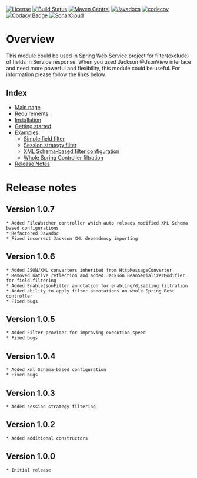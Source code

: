 [![License](https://img.shields.io/badge/License-Apache%202.0-blue.svg)](https://opensource.org/licenses/Apache-2.0)
[![Build Status](https://travis-ci.org/rkonovalov/jsonignore.svg?branch=master)](https://travis-ci.org/rkonovalov/jsonignore)
[![Maven Central](https://maven-badges.herokuapp.com/maven-central/com.github.rkonovalov/json-ignore/badge.svg?style=blue)](https://search.maven.org/search?q=a:json-ignore)
[![Javadocs](https://www.javadoc.io/badge/com.github.rkonovalov/json-ignore.svg)](https://www.javadoc.io/doc/com.github.rkonovalov/json-ignore)
[![codecov](https://codecov.io/gh/rkonovalov/jsonignore/branch/master/graph/badge.svg)](https://codecov.io/gh/rkonovalov/jsonignore)
[![Codacy Badge](https://api.codacy.com/project/badge/Grade/a0133be1929145eabe7d50217587b896)](https://www.codacy.com/app/rkonovalov/jsonignore?utm_source=github.com&amp;utm_medium=referral&amp;utm_content=rkonovalov/jsonignore&amp;utm_campaign=Badge_Grade)
[![SonarCloud](https://sonarcloud.io/api/project_badges/measure?project=rkonovalov_jsonignore&metric=alert_status)](https://sonarcloud.io/dashboard?id=rkonovalov_jsonignore)

# Overview
This module could be used in Spring Web Service project for filter(exclude) of fields in Service response.
When you used Jackson @JsonView interface and need more powerful and flexibility, this module could be useful.
For information please follow the links below.



## Index
* [Main page](https://rkonovalov.github.io/projects/jsonignore/1.0.7/)
* [Requirements](https://rkonovalov.github.io/projects/jsonignore/1.0.7/requirements/)
* [Installation](https://rkonovalov.github.io/projects/jsonignore/1.0.7/installation/)
* [Getting started](https://rkonovalov.github.io/projects/jsonignore/1.0.7/getting-started/)
* [Examples](https://rkonovalov.github.io/projects/jsonignore/1.0.7/examples/)
  * [Simple field filter](https://rkonovalov.github.io/projects/jsonignore/1.0.7/examples/filter-field/)  
  * [Session strategy filter](https://rkonovalov.github.io/projects/jsonignore/1.0.7/examples/filter-strategy/) 
  * [XML Schema-based filter configuration](https://rkonovalov.github.io/projects/jsonignore/1.0.7/examples/filter-file/)
  * [Whole Spring Controller filtration](https://rkonovalov.github.io/projects/jsonignore/1.0.7/examples/filter-controller/)
* [Release Notes](https://rkonovalov.github.io/projects/jsonignore/1.0.7/release-notes/)

# Release notes

## Version 1.0.7
    * Added FileWatcher controller which auto reloads modified XML Schema based configurations
    * Refactored Javadoc
    * Fixed incorrect Jackson XML dependency importing

## Version 1.0.6
    * Added JSON/XML converters inherited from HttpMessageConverter
    * Removed native reflection and added Jackson BeanSerializerModifier for field filtering
    * Added EnableJsonFilter annotation for enabling/disabling filtration
    * Added ability to apply filter annotations on whole Spring Rest controller
    * Fixed bugs

## Version 1.0.5
    * Added Filter provider for improving execution speed
    * Fixed bugs 

## Version 1.0.4
    * Added xml Schema-based configuration
    * Fixed bugs 

## Version 1.0.3
    * Added session strategy filtering

## Version 1.0.2
    * Added additional constructors

## Version 1.0.0
    * Initial release
